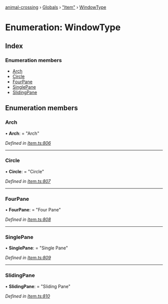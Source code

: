 [animal-crossing](../README.md) › [Globals](../globals.md) › ["Item"](../modules/_item_.md) › [WindowType](_item_.windowtype.md)

# Enumeration: WindowType

## Index

### Enumeration members

* [Arch](_item_.windowtype.md#arch)
* [Circle](_item_.windowtype.md#circle)
* [FourPane](_item_.windowtype.md#fourpane)
* [SinglePane](_item_.windowtype.md#singlepane)
* [SlidingPane](_item_.windowtype.md#slidingpane)

## Enumeration members

###  Arch

• **Arch**: = "Arch"

*Defined in [Item.ts:806](https://github.com/Norviah/animal-crossing/blob/ee641cf/module/types/Item.ts#L806)*

___

###  Circle

• **Circle**: = "Circle"

*Defined in [Item.ts:807](https://github.com/Norviah/animal-crossing/blob/ee641cf/module/types/Item.ts#L807)*

___

###  FourPane

• **FourPane**: = "Four Pane"

*Defined in [Item.ts:808](https://github.com/Norviah/animal-crossing/blob/ee641cf/module/types/Item.ts#L808)*

___

###  SinglePane

• **SinglePane**: = "Single Pane"

*Defined in [Item.ts:809](https://github.com/Norviah/animal-crossing/blob/ee641cf/module/types/Item.ts#L809)*

___

###  SlidingPane

• **SlidingPane**: = "Sliding Pane"

*Defined in [Item.ts:810](https://github.com/Norviah/animal-crossing/blob/ee641cf/module/types/Item.ts#L810)*
